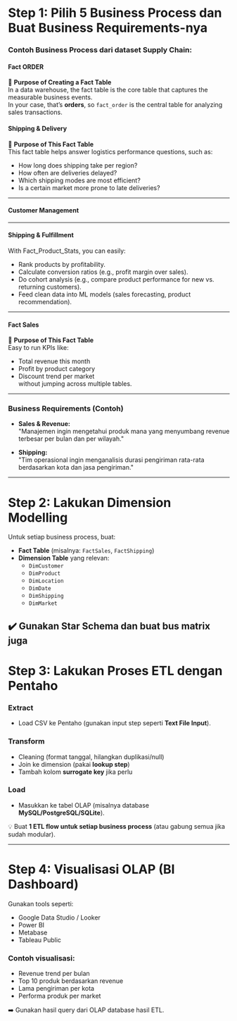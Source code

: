 # Step 1: Pilih 5 Business Process dan Buat Business Requirements-nya

### Contoh Business Process dari dataset Supply Chain:

#### Fact ORDER
🎯 **Purpose of Creating a Fact Table**  
In a data warehouse, the fact table is the core table that captures the measurable business events.  
In your case, that’s **orders**, so `fact_order` is the central table for analyzing sales transactions.


#### Shipping & Delivery
🎯 **Purpose of This Fact Table**  
This fact table helps answer logistics performance questions, such as:
- How long does shipping take per region?  
- How often are deliveries delayed?  
- Which shipping modes are most efficient?  
- Is a certain market more prone to late deliveries?  

---

#### Customer Management  


---

#### Shipping & Fulfillment  
With Fact_Product_Stats, you can easily:
- Rank products by profitability.
- Calculate conversion ratios (e.g., profit margin over sales).
- Do cohort analysis (e.g., compare product performance for new vs. returning customers).
- Feed clean data into ML models (sales forecasting, product recommendation).

---

#### Fact Sales
🎯 **Purpose of This Fact Table**  
Easy to run KPIs like:
- Total revenue this month  
- Profit by product category  
- Discount trend per market  
without jumping across multiple tables.

---

### Business Requirements (Contoh)

- **Sales & Revenue:**  
  "Manajemen ingin mengetahui produk mana yang menyumbang revenue terbesar per bulan dan per wilayah."  

- **Shipping:**  
  "Tim operasional ingin menganalisis durasi pengiriman rata-rata berdasarkan kota dan jasa pengiriman."  

---

# Step 2: Lakukan Dimension Modelling
Untuk setiap business process, buat:

- **Fact Table** (misalnya: `FactSales`, `FactShipping`)  
- **Dimension Table** yang relevan:  
  - `DimCustomer`  
  - `DimProduct`  
  - `DimLocation`  
  - `DimDate`  
  - `DimShipping`  
  - `DimMarket`

✔️ Gunakan **Star Schema** dan buat **bus matrix** juga 
---

# Step 3: Lakukan Proses ETL dengan Pentaho

### Extract  
- Load CSV ke Pentaho (gunakan input step seperti **Text File Input**).

### Transform  
- Cleaning (format tanggal, hilangkan duplikasi/null)  
- Join ke dimension (pakai **lookup step**)  
- Tambah kolom **surrogate key** jika perlu  

### Load  
- Masukkan ke tabel OLAP (misalnya database **MySQL/PostgreSQL/SQLite**).  

💡 Buat **1 ETL flow untuk setiap business process** (atau gabung semua jika sudah modular).

---

# Step 4: Visualisasi OLAP (BI Dashboard)

Gunakan tools seperti:
- Google Data Studio / Looker  
- Power BI  
- Metabase  
- Tableau Public  

### Contoh visualisasi:
- Revenue trend per bulan  
- Top 10 produk berdasarkan revenue  
- Lama pengiriman per kota  
- Performa produk per market  

➡️ Gunakan hasil query dari OLAP database hasil ETL.
